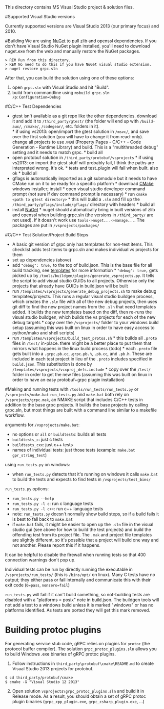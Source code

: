 This directory contains MS Visual Studio project & solution files.

#Supported Visual Studio versions

Currently supported versions are Visual Studio 2013 (our primary focus) and 2010.

#Building
We are using [NuGet](http://www.nuget.org) to pull zlib and openssl dependencies.
If you don't have Visual Studio NuGet plugin installed, you'll need to
download nuget.exe from the web and manually restore the NuGet packages.

```
> REM Run from this directory.
> REM No need to do this if you have NuGet visual studio extension.
> nuget restore grpc.sln
```

After that, you can build the solution using one of these options:
1. open `grpc.sln` with Visual Studio and hit "Build".
2. build from commandline using `msbuild grpc.sln /p:Configuration=Debug`

#C/C++ Test Dependencies
   * gtest isn't available as a git repo like the other dependencies.  download it and add it to `/third_party/gtest/` (the folder will end up with `/build-aux/`, `/cmake/`, `/codegear/`, etc. folders in it).  
    * if using vs2013: open/import the gtest solution in `/msvc/`, and save over the first solution (you will have to change it from read-only).  change all projects to use `/MDd` (Property Pages - C/C++ - Code Generation - Runtime Library) and build. This is a "multithreaded debug" setting and it needs to match grpc.
    * build all
   * open protobuf solution in `/third_party/protobuf/vsprojects`
    * if using vs2013: on import the gtest stuff will probably fail, I think the paths are interpreted wrong.  it's ok.
    * tests and test_plugin will fail when built.  also ok
    * build all
   *  gflags is automatically imported as a git submodule but it needs to have CMake run on it to be ready for a specific platform
    * download [CMake](http://www.cmake.org/) windows installer; install
    * open visual studio developer command prompt (not sure if dev command prompt is necessary)
    * run `cmake <path to gtest directory>`
    * this will build a `.sln` and fill up the `/third_party/gflags/include/gflags/` directory with headers
    * build all
   * install [NuGet](http://www.nuget.org)
    * nuget should automatically bring in built versions of zlib and openssl when building grpc.sln (the versions in `/third_party/` are not used).  If it doesn't work use `tools->nuget...->manage...`.  The packages are put in `/vsprojects/packages/`

#C/C++ Test Solution/Project Build Steps
   * A basic git version of grpc only has templates for non-test items.  This checklist adds test items to grpc.sln and makes individual vs projects for them
   * set up dependencies (above)
   * add `"debug": true,` to the top of build.json.  This is the base file for all build tracking, see [templates](https://github.com/grpc/grpc/tree/master/templates) for more information
    * `"debug": true,` gets picked up by `/tools/buildgen/plugins/generate_vsprojects.py`.  It tells the script to add visual studio GUIDs to all projects.  Otherwise only the projects that already have GUIDs in build.json will be built
   * run `/templates/vsprojects/generate_debug_projects.sh` to make debug templates/projects.  This runs a regular visual studio buildgen process, which creates the `.sln` file with all of the new debug projects, then uses git diff to find the new project names from the `.sln` that need templates added.  It builds the new templates based on the diff, then re-runs the visual studio buildgen, which builds the vs projects for each of the new debug targets
    * copy over the `/vsprojects/` folder to your windows build setup (assuming this was built on linux in order to have easy access to python/mako and shell scripts)
   * run `/templates/vsprojects/build_test_protos.sh`
    * this builds all `.proto` files in `/test/` in-place.  there might be a better place to put them that mirrors what happens in the linux build process (todo)
    * each `.proto` file gets built into a `.grpc.pb.cc`, .`grpc.pb.h`, `.pb.cc`, and `.pb.h`.  These are included in each test project in lieu of the `.proto` includes specified in `build.json`.  This substitution is done by `/templates/vsprojects/vcxproj_defs.include`
    * copy over the `/test/` folder in order to get the new files (assuming this was built on linux in order to have an easy protobuf+grpc plugin installation)

#Making and running tests with `/tools/run_tests/run_tests.py` or `/vsprojects/make.bat`
`run_tests.py` and `make.bat` both rely on `/vsprojects/grpc.mak`, an NMAKE script that includes C/C++ tests in addition to the base grpc projects.  It builds the base projects by calling grpc.sln, but most things are built with a command line similar to a makefile workflow.

 arguments for `/vsprojects/make.bat`:

 * no options or `all` or `buildtests`: builds all tests
 * `buildtests_c`: just c tests
 * `buildtests_cxx`: just c++ tests
 * names of individual tests: just those tests (example: `make.bat gpr_string_test`)

using `run_tests.py` on windows:

 * when `run_tests.py` detects that it's running on windows it calls `make.bat` to build the tests and expects to find tests in `/vsprojects/test_bins/`

`run_tests.py` options:

 * `run_tests.py --help`
 * `run_tests.py -l c`: run c language tests
 * `run_tests.py -l c++`: run c++ language tests
 * note: `run_tests.py` doesn't normally show build steps, so if a build fails it is best to fall back to `make.bat`
 * if `make.bat` fails, it might be easier to open up the `.sln` file in the visual studio gui (see above for how to build the test projects) and build the offending test from its project file.  The `.mak` and project file templates are slightly different, so it's possible that a project will build one way and not another.  Please report this if it happens.

It can be helpful to disable the firewall when running tests so that 400 connection warnings don't pop up.

Individual tests can be run by directly running the executable in `/vsprojects/run_tests/` (this is `/bins/opt/` on linux).  Many C tests have no output; they either pass or fail internally and communicate this with their exit code (`0=pass`, `nonzero=fail`)

`run_tests.py` will fail if it can't build something, so not-building tests are disabled with a "platforms = posix" note in build.json.  The buildgen tools will not add a test to a windows build unless it is marked "windows" or has no platforms identified.  As tests are ported they will get this mark removed.

# Building protoc plugins
For generating service stub code, gRPC relies on plugins for `protoc` (the protocol buffer compiler). The solution `grpc_protoc_plugins.sln` allows you to build
Windows .exe binaries of gRPC protoc plugins.

1. Follow instructions in `third_party\protobuf\cmake\README.md` to create Visual Studio 2013 projects for protobuf.
```
$ cd third_party/protobuf/cmake
$ cmake -G "Visual Studio 12 2013"
```

2. Open solution `vsprojects\grpc_protoc_plugins.sln` and build it in Release mode. As a result, you should obtain a set of gRPC protoc plugin binaries (`grpc_cpp_plugin.exe`, `grpc_csharp_plugin.exe`, ...)
